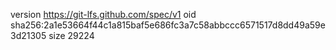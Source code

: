 version https://git-lfs.github.com/spec/v1
oid sha256:2a1e53664f44c1a815baf5e686fc3a7c58abbccc6571517d8dd49a59e3d21305
size 29224
